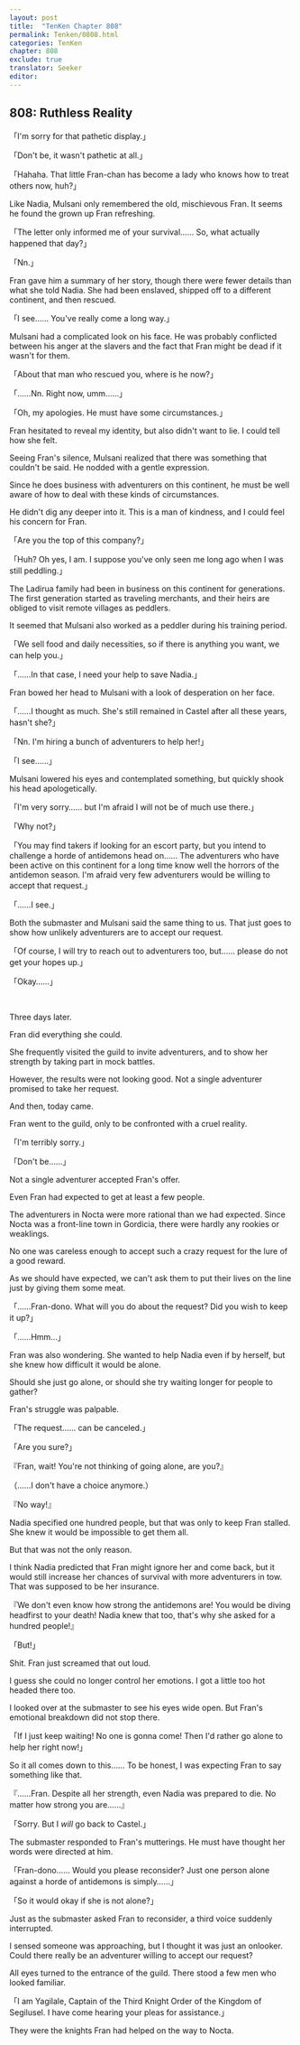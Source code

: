 ```yaml
---
layout: post
title:  "TenKen Chapter 808"
permalink: Tenken/0808.html
categories: TenKen
chapter: 808
exclude: true
translator: Seeker
editor: 
---
```

<h2 id="ch808">808: Ruthless Reality</h2>

「I'm sorry for that pathetic display.」

「Don't be, it wasn't pathetic at all.」

「Hahaha. That little Fran-chan has become a lady who knows how to treat others now, huh?」

Like Nadia, Mulsani only remembered the old, mischievous Fran. It seems he found the grown up Fran refreshing.

「The letter only informed me of your survival…… So, what actually happened that day?」

「Nn.」

Fran gave him a summary of her story, though there were fewer details than what she told Nadia. She had been enslaved, shipped off to a different continent, and then rescued.

「I see…… You've really come a long way.」

Mulsani had a complicated look on his face. He was probably conflicted between his anger at the slavers and the fact that Fran might be dead if it wasn't for them.

「About that man who rescued you, where is he now?」

「……Nn. Right now, umm……」

「Oh, my apologies. He must have some circumstances.」

Fran hesitated to reveal my identity, but also didn't want to lie. I could tell how she felt.

Seeing Fran's silence, Mulsani realized that there was something that couldn't be said. He nodded with a gentle expression.

Since he does business with adventurers on this continent, he must be well aware of how to deal with these kinds of circumstances.

He didn't dig any deeper into it. This is a man of kindness, and I could feel his concern for Fran.

「Are you the top of this company?」

「Huh? Oh yes, I am. I suppose you've only seen me long ago when I was still peddling.」

The Ladirua family had been in business on this continent for generations. The first generation started as traveling merchants, and their heirs are obliged to visit remote villages as peddlers.

It seemed that Mulsani also worked as a peddler during his training period.

「We sell food and daily necessities, so if there is anything you want, we can help you.」

「……In that case, I need your help to save Nadia.」

Fran bowed her head to Mulsani with a look of desperation on her face.

「……I thought as much. She's still remained in Castel after all these years, hasn't she?」

「Nn. I'm hiring a bunch of adventurers to help her!」

「I see……」

Mulsani lowered his eyes and contemplated something, but quickly shook his head apologetically.

「I'm very sorry…… but I'm afraid I will not be of much use there.」

「Why not?」

「You may find takers if looking for an escort party, but you intend to challenge a horde of antidemons head on…… The adventurers who have been active on this continent for a long time know well the horrors of the antidemon season. I'm afraid very few adventurers would be willing to accept that request.」

「……I see.」

Both the submaster and Mulsani said the same thing to us. That just goes to show how unlikely adventurers are to accept our request.

「Of course, I will try to reach out to adventurers too, but…… please do not get your hopes up.」

「Okay……」

<br>

Three days later.

Fran did everything she could.

She frequently visited the guild to invite adventurers, and to show her strength by taking part in mock battles.

However, the results were not looking good. Not a single adventurer promised to take her request.

And then, today came.

Fran went to the guild, only to be confronted with a cruel reality.

「I'm terribly sorry.」

「Don't be……」

Not a single adventurer accepted Fran's offer.

Even Fran had expected to get at least a few people.

The adventurers in Nocta were more rational than we had expected. Since Nocta was a front-line town in Gordicia, there were hardly any rookies or weaklings.

No one was careless enough to accept such a crazy request for the lure of a good reward.

As we should have expected, we can't ask them to put their lives on the line just by giving them some meat.

「……Fran-dono. What will you do about the request? Did you wish to keep it up?」

「……Hmm…」

Fran was also wondering. She wanted to help Nadia even if by herself, but she knew how difficult it would be alone.

Should she just go alone, or should she try waiting longer for people to gather?

Fran's struggle was palpable.

「The request…… can be canceled.」

「Are you sure?」

『Fran, wait! You're not thinking of going alone, are you?』

（……I don't have a choice anymore.）

『No way!』

Nadia specified one hundred people, but that was only to keep Fran stalled. She knew it would be impossible to get them all.

But that was not the only reason.

I think Nadia predicted that Fran might ignore her and come back, but it would still increase her chances of survival with more adventurers in tow. That was supposed to be her insurance.

『We don't even know how strong the antidemons are! You would be diving headfirst to your death! Nadia knew that too, that's why she asked for a hundred people!』

「But!」

Shit. Fran just screamed that out loud.

I guess she could no longer control her emotions. I got a little too hot headed there too.

I looked over at the submaster to see his eyes wide open. But Fran's emotional breakdown did not stop there.

「If I just keep waiting! No one is gonna come! Then I'd rather go alone to help her right now!」

So it all comes down to this…… To be honest, I was expecting Fran to say something like that.

『……Fran. Despite all her strength, even Nadia was prepared to die. No matter how strong you are……』

「Sorry. But I *will* go back to Castel.」

The submaster responded to Fran's mutterings. He must have thought her words were directed at him.

「Fran-dono…… Would you please reconsider? Just one person alone against a horde of antidemons is simply……」

「So it would okay if she is not alone?」

Just as the submaster asked Fran to reconsider, a third voice suddenly interrupted.

I sensed someone was approaching, but I thought it was just an onlooker. Could there really be an adventurer willing to accept our request?

All eyes turned to the entrance of the guild. There stood a few men who looked familiar.

「I am Yagilale, Captain of the Third Knight Order of the Kingdom of Segilusel. I have come hearing your pleas for assistance.」

They were the knights Fran had helped on the way to Nocta.



